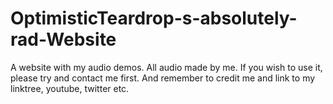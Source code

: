 # OptimisticTeardrop-s-absolutely-rad-Website
A website with my audio demos.
All audio made by me. If you wish to use it, please try and contact me first. And remember to credit me and link to my linktree, youtube, twitter etc.
